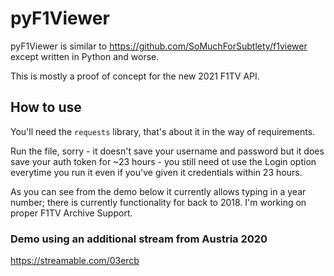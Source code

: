 # pyF1Viewer

pyF1Viewer is similar to https://github.com/SoMuchForSubtlety/f1viewer except written in Python and worse.

This is mostly a proof of concept for the new 2021 F1TV API.

## How to use
You'll need the `requests` library, that's about it in the way of requirements.

Run the file, sorry - it doesn't save your username and password but it does save your auth token for ~23 hours - you still need ot use the Login option everytime you run it even if you've given it credentials within 23 hours.

As you can see from the demo below it currently allows typing in a year number; there is currently functionality for back to 2018. I'm working on proper F1TV Archive Support.


### Demo using an additional stream from Austria 2020

https://streamable.com/03ercb